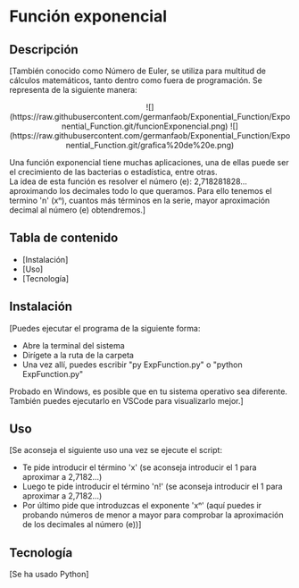 # Función exponencial

## Descripción

[También conocido como Número de Euler, se utiliza para multitud de cálculos matemáticos, tanto dentro como fuera de programación. Se representa de la siguiente manera:
<p align=center>
![](https://raw.githubusercontent.com/germanfaob/Exponential_Function/Exponential_Function.git/funcionExponencial.png)
![](https://raw.githubusercontent.com/germanfaob/Exponential_Function/Exponential_Function.git/grafica%20de%20e.png)
</p>

Una función exponencial tiene muchas aplicaciones, una de ellas puede ser el crecimiento de las bacterias o estadística, entre otras.<br> La idea de esta función es resolver el número (e): 2,718281828... aproximando los decimales todo lo que queramos. Para ello tenemos el termino 'n' (xⁿ), cuantos más términos en la serie, mayor aproximación decimal al número (e) obtendremos.]

## Tabla de contenido

- [Instalación]
- [Uso]
- [Tecnología]

## Instalación

[Puedes ejecutar el programa de la siguiente forma:

- Abre la terminal del sistema
- Dirígete a la ruta de la carpeta
- Una vez allí, puedes escribir "py ExpFunction.py" o "python ExpFunction.py"

Probado en Windows, es posible que en tu sistema operativo sea diferente.<br> También puedes ejecutarlo en VSCode para visualizarlo mejor.]

## Uso

[Se aconseja el siguiente uso una vez se ejecute el script:
- Te pide introducir el término 'x' (se aconseja introducir el 1 para aproximar a 2,7182...)
- Luego te pide introducir el término 'n!' (se aconseja introducir el 1 para aproximar a 2,7182...)
- Por último pide que introduzcas el exponente 'xⁿ' (aquí puedes ir probando números de menor a mayor para comprobar la aproximación de los decimales al número (e))]

## Tecnología

[Se ha usado Python]